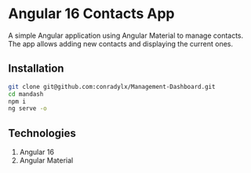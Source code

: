 # Angular 16 Contacts App

A simple Angular application using Angular Material to manage contacts. The app allows adding new contacts and displaying the current ones.

## Installation
   ```bash
   git clone git@github.com:conradylx/Management-Dashboard.git
   cd mandash
   npm i
   ng serve -o
   ```

## Technologies

1. Angular 16
2. Angular Material

